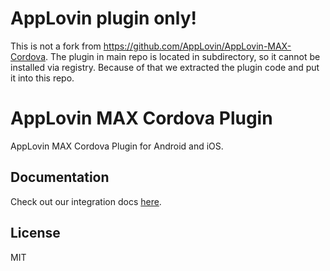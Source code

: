 # AppLovin plugin only!

This is not a fork from https://github.com/AppLovin/AppLovin-MAX-Cordova. The plugin in main repo is located in subdirectory, so it cannot be installed via registry. Because of that we extracted the plugin code and put it into this repo.

# AppLovin MAX Cordova Plugin

AppLovin MAX Cordova Plugin for Android and iOS.

## Documentation
Check out our integration docs [here](https://dash.applovin.com/documentation/mediation/cordova/getting-started/integration).

## License
MIT
